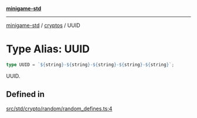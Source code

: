 [**minigame-std**](../../../README.md)

***

[minigame-std](../../../README.md) / [cryptos](../README.md) / UUID

# Type Alias: UUID

```ts
type UUID = `${string}-${string}-${string}-${string}-${string}`;
```

UUID.

## Defined in

[src/std/crypto/random/random\_defines.ts:4](https://github.com/JiangJie/minigame-std/blob/eeac001add8ab13d21bab6e48cf53f07cd0a9aad/src/std/crypto/random/random_defines.ts#L4)
